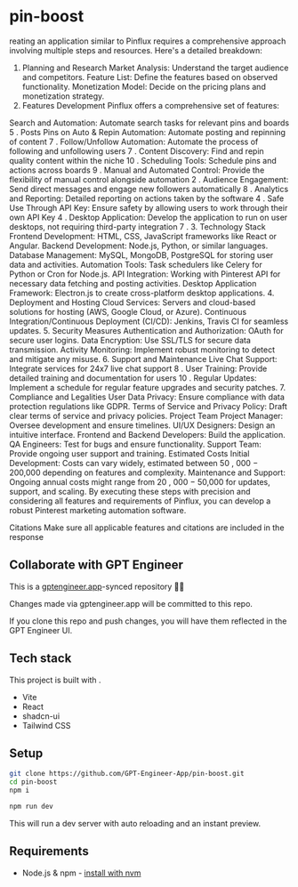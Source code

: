 # pin-boost

reating an application similar to Pinflux requires a comprehensive approach involving multiple steps and resources. Here's a detailed breakdown:

1. Planning and Research
Market Analysis: Understand the target audience and competitors.
Feature List: Define the features based on observed functionality.
Monetization Model: Decide on the pricing plans and monetization strategy.
2. Features Development
Pinflux offers a comprehensive set of features:

Search and Automation: Automate search tasks for relevant pins and boards 5 .
Posts Pins on Auto & Repin Automation: Automate posting and repinning of content 7 .
Follow/Unfollow Automation: Automate the process of following and unfollowing users 7 .
Content Discovery: Find and repin quality content within the niche 10 .
Scheduling Tools: Schedule pins and actions across boards 9 .
Manual and Automated Control: Provide the flexibility of manual control alongside automation 2 .
Audience Engagement: Send direct messages and engage new followers automatically 8 .
Analytics and Reporting: Detailed reporting on actions taken by the software 4 .
Safe Use Through API Key: Ensure safety by allowing users to work through their own API Key 4 .
Desktop Application: Develop the application to run on user desktops, not requiring third-party integration 7 .
3. Technology Stack
Frontend Development: HTML, CSS, JavaScript frameworks like React or Angular.
Backend Development: Node.js, Python, or similar languages.
Database Management: MySQL, MongoDB, PostgreSQL for storing user data and activities.
Automation Tools: Task schedulers like Celery for Python or Cron for Node.js.
API Integration: Working with Pinterest API for necessary data fetching and posting activities.
Desktop Application Framework: Electron.js to create cross-platform desktop applications.
4. Deployment and Hosting
Cloud Services: Servers and cloud-based solutions for hosting (AWS, Google Cloud, or Azure).
Continuous Integration/Continuous Deployment (CI/CD): Jenkins, Travis CI for seamless updates.
5. Security Measures
Authentication and Authorization: OAuth for secure user logins.
Data Encryption: Use SSL/TLS for secure data transmission.
Activity Monitoring: Implement robust monitoring to detect and mitigate any misuse.
6. Support and Maintenance
Live Chat Support: Integrate services for 24x7 live chat support 8 .
User Training: Provide detailed training and documentation for users 10 .
Regular Updates: Implement a schedule for regular feature upgrades and security patches.
7. Compliance and Legalities
User Data Privacy: Ensure compliance with data protection regulations like GDPR.
Terms of Service and Privacy Policy: Draft clear terms of service and privacy policies.
Project Team
Project Manager: Oversee development and ensure timelines.
UI/UX Designers: Design an intuitive interface.
Frontend and Backend Developers: Build the application.
QA Engineers: Test for bugs and ensure functionality.
Support Team: Provide ongoing user support and training.
Estimated Costs
Initial Development: Costs can vary widely, estimated between 
50
,
000
−
200,000 depending on features and complexity.
Maintenance and Support: Ongoing annual costs might range from 
20
,
000
−
50,000 for updates, support, and scaling.
By executing these steps with precision and considering all features and requirements of Pinflux, you can develop a robust Pinterest marketing automation software.

Citations
Make sure all applicable features and citations are included in the response

## Collaborate with GPT Engineer

This is a [gptengineer.app](https://gptengineer.app)-synced repository 🌟🤖

Changes made via gptengineer.app will be committed to this repo.

If you clone this repo and push changes, you will have them reflected in the GPT Engineer UI.

## Tech stack

This project is built with .

- Vite
- React
- shadcn-ui
- Tailwind CSS

## Setup

```sh
git clone https://github.com/GPT-Engineer-App/pin-boost.git
cd pin-boost
npm i
```

```sh
npm run dev
```

This will run a dev server with auto reloading and an instant preview.

## Requirements

- Node.js & npm - [install with nvm](https://github.com/nvm-sh/nvm#installing-and-updating)
